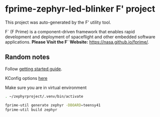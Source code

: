 # fprime-zephyr-led-blinker F' project

This project was auto-generated by the F' utility tool. 

F´ (F Prime) is a component-driven framework that enables rapid development and deployment of spaceflight and other embedded software applications.
**Please Visit the F´ Website:** https://nasa.github.io/fprime/.


## Random notes

Follow [getting started guide](https://docs.zephyrproject.org/latest/develop/getting_started/index.html).

KConfig options [here](https://docs.zephyrproject.org/latest/kconfig.html)

Make sure you are in virtual environment
```sh
. ~/zephyrproject/.venv/bin/activate
```

```sh
fprime-util generate zephyr -DBOARD=teensy41
fprime-util build zephyr
```